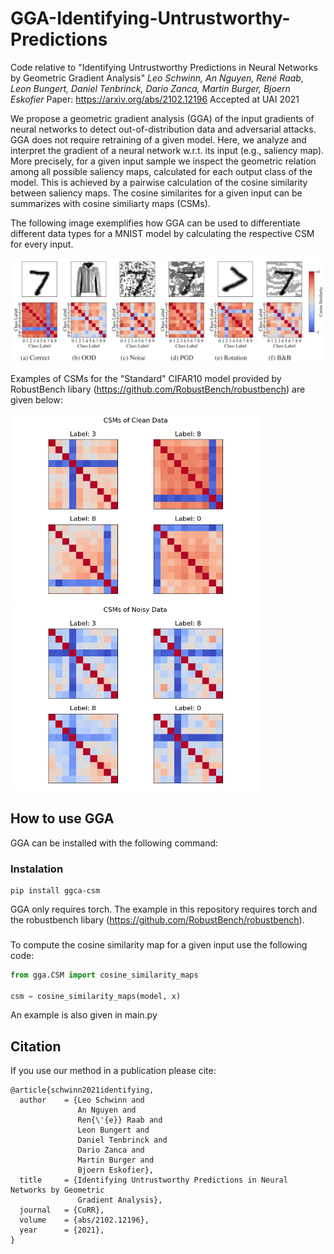 # GGA-Identifying-Untrustworthy-Predictions
Code relative to "Identifying Untrustworthy Predictions in Neural Networks by Geometric Gradient Analysis"
*Leo Schwinn, An Nguyen, René Raab, Leon Bungert, Daniel Tenbrinck, Dario Zanca, Martin Burger, Bjoern Eskofier*
Paper: https://arxiv.org/abs/2102.12196
Accepted at UAI 2021

We propose a geometric gradient analysis (GGA) of the input gradients of neural networks to detect out-of-distribution data and adversarial attacks. GGA does not require retraining of a given model. Here, we analyze and interpret the gradient of a neural network w.r.t. its input (e.g., saliency map). More precisely, for a given input sample we inspect the geometric relation among all possible saliency maps, calculated for each output class of the model. This is achieved by a pairwise calculation of the cosine similarity between saliency maps. The cosine similarites for a given input can be summarizes with cosine similiarty maps (CSMs).

The following image exemplifies how GGA can be used to differentiate different data types for a MNIST model by calculating the respective CSM for every input.

<img src="./Images/CSM_MNIST.JPG">

Examples of CSMs for the "Standard" CIFAR10 model provided by RobustBench libary (https://github.com/RobustBench/robustbench) are given below:

<p float="center">
  <img src="./Images/CSM_Clean_Data_CIFAR10_Model.png", width=400>
  <img src="./Images/CSM_Noisy_Data_CIFAR10_Model.png", width=400>
</p>

## How to use GGA

GGA can be installed with the following command:

### Instalation
```
pip install ggca-csm
```

GGA only requires torch.
The example in this repository requires torch and the robustbench libary (https://github.com/RobustBench/robustbench).

###

To compute the cosine similarity map for a given input use the following code:

``` python
from gga.CSM import cosine_similarity_maps

csm = cosine_similarity_maps(model, x)
```

An example is also given in main.py

## Citation

If you use our method in a publication please cite:
```
@article{schwinn2021identifying,
  author    = {Leo Schwinn and
               An Nguyen and
               Ren{\'{e}} Raab and
               Leon Bungert and
               Daniel Tenbrinck and
               Dario Zanca and
               Martin Burger and
               Bjoern Eskofier},
  title     = {Identifying Untrustworthy Predictions in Neural Networks by Geometric
               Gradient Analysis},
  journal   = {CoRR},
  volume    = {abs/2102.12196},
  year      = {2021},
}
```
